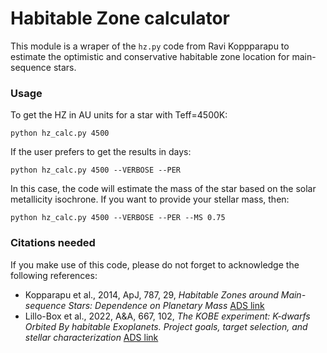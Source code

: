 # Habitable Zone calculator

This module is a wraper of the `hz.py` code from Ravi Koppparapu to estimate the optimistic and conservative habitable zone location for main-sequence stars.

### Usage

To get the HZ in AU units for a star with Teff=4500K:

`python hz_calc.py 4500`

If the user prefers to get the results in days:

`python hz_calc.py 4500 --VERBOSE --PER`

In this case, the code will estimate the mass of the star based on the solar metallicity isochrone. If you want to provide your stellar mass, then:

`python hz_calc.py 4500 --VERBOSE --PER --MS 0.75`

### Citations needed

If you make use of this code, please do not forget to acknowledge the following references:
* Kopparapu et al., 2014, ApJ, 787, 29, *Habitable Zones around Main-sequence Stars: Dependence on Planetary Mass* [ADS link](https://ui.adsabs.harvard.edu/abs/2014ApJ...787L..29K/abstract)
* Lillo-Box et al., 2022, A&A, 667, 102, *The KOBE experiment: K-dwarfs Orbited By habitable Exoplanets. Project goals, target selection, and stellar characterization* [ADS link](https://ui.adsabs.harvard.edu/abs/2022A%26A...667A.102L/abstract)

